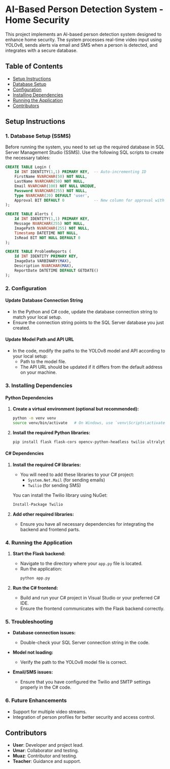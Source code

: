 
# AI-Based Person Detection System - Home Security

This project implements an AI-based person detection system designed to enhance home security. The system processes real-time video input using YOLOv8, sends alerts via email and SMS when a person is detected, and integrates with a secure database.

## Table of Contents
- [Setup Instructions](#setup-instructions)
- [Database Setup](#database-setup)
- [Configuration](#configuration)
- [Installing Dependencies](#installing-dependencies)
- [Running the Application](#running-the-application)
- [Contributors](#contributors)
  
## Setup Instructions

### 1. Database Setup (SSMS)

Before running the system, you need to set up the required database in SQL Server Management Studio (SSMS). Use the following SQL scripts to create the necessary tables:

```sql
CREATE TABLE Login (
    Id INT IDENTITY(1,1) PRIMARY KEY,  -- Auto-incrementing ID
    FirstName NVARCHAR(50) NOT NULL,
    LastName NVARCHAR(50) NOT NULL,
    Email NVARCHAR(100) NOT NULL UNIQUE,
    Password NVARCHAR(255) NOT NULL,
    Type NVARCHAR(20) DEFAULT 'user',
    Approval BIT DEFAULT 0             -- New column for approval with default value false (0)
);

CREATE TABLE Alerts (
    Id INT IDENTITY(1,1) PRIMARY KEY,
    Message NVARCHAR(255) NOT NULL,
    ImagePath NVARCHAR(255) NOT NULL,
    Timestamp DATETIME NOT NULL,
    IsRead BIT NOT NULL DEFAULT 0
);

CREATE TABLE ProblemReports (
    Id INT IDENTITY PRIMARY KEY,
    ImageData VARBINARY(MAX),
    Description NVARCHAR(MAX),
    ReportDate DATETIME DEFAULT GETDATE()
);
```

### 2. Configuration

#### Update Database Connection String
- In the Python and C# code, update the database connection string to match your local setup.
- Ensure the connection string points to the SQL Server database you just created.

#### Update Model Path and API URL
- In the code, modify the paths to the YOLOv8 model and API according to your local setup:
  - Path to the model file.
  - The API URL should be updated if it differs from the default address on your machine.

### 3. Installing Dependencies

#### Python Dependencies

1. **Create a virtual environment (optional but recommended):**
    ```bash
    python -m venv venv
    source venv/bin/activate   # On Windows, use `venv\Scripts\activate`
    ```

2. **Install the required Python libraries:**
    ```bash
    pip install flask flask-cors opencv-python-headless twilio ultralytics
    ```

#### C# Dependencies

1. **Install the required C# libraries:**
   - You will need to add these libraries to your C# project:
     - `System.Net.Mail` (for sending emails)
     - `Twilio` (for sending SMS)
   
   You can install the Twilio library using NuGet:
   ```bash
   Install-Package Twilio
   ```

2. **Add other required libraries:**
   - Ensure you have all necessary dependencies for integrating the backend and frontend parts.

### 4. Running the Application

1. **Start the Flask backend:**
    - Navigate to the directory where your `app.py` file is located.
    - Run the application:
      ```bash
      python app.py
      ```

2. **Run the C# frontend:**
    - Build and run your C# project in Visual Studio or your preferred C# IDE.
    - Ensure the frontend communicates with the Flask backend correctly.

### 5. Troubleshooting

- **Database connection issues:**
  - Double-check your SQL Server connection string in the code.
  
- **Model not loading:**
  - Verify the path to the YOLOv8 model file is correct.

- **Email/SMS issues:**
  - Ensure that you have configured the Twilio and SMTP settings properly in the C# code.

### 6. Future Enhancements
- Support for multiple video streams.
- Integration of person profiles for better security and access control.

## Contributors
- **User**: Developer and project lead.
- **Umar**: Collaborator and testing.
- **Muaz**: Contributor and testing.
- **Teacher**: Guidance and support.
